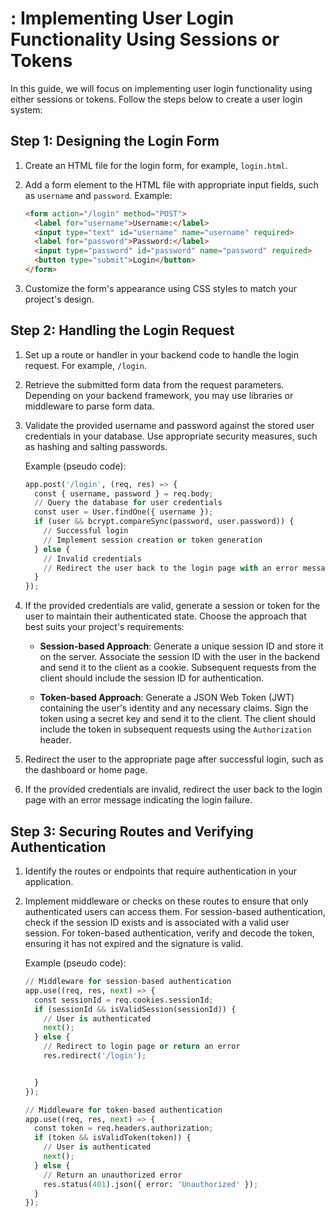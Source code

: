 # : Implementing User Login Functionality Using Sessions or Tokens

In this guide, we will focus on implementing user login functionality using either sessions or tokens. Follow the steps below to create a user login system:

## Step 1: Designing the Login Form

1. Create an HTML file for the login form, for example, `login.html`.

2. Add a form element to the HTML file with appropriate input fields, such as `username` and `password`. Example:

   ```html
   <form action="/login" method="POST">
     <label for="username">Username:</label>
     <input type="text" id="username" name="username" required>
     <label for="password">Password:</label>
     <input type="password" id="password" name="password" required>
     <button type="submit">Login</button>
   </form>
   ```

3. Customize the form's appearance using CSS styles to match your project's design.

## Step 2: Handling the Login Request

1. Set up a route or handler in your backend code to handle the login request. For example, `/login`.

2. Retrieve the submitted form data from the request parameters. Depending on your backend framework, you may use libraries or middleware to parse form data.

3. Validate the provided username and password against the stored user credentials in your database. Use appropriate security measures, such as hashing and salting passwords.

   Example (pseudo code):

   ```python
   app.post('/login', (req, res) => {
     const { username, password } = req.body;
     // Query the database for user credentials
     const user = User.findOne({ username });
     if (user && bcrypt.compareSync(password, user.password)) {
       // Successful login
       // Implement session creation or token generation
     } else {
       // Invalid credentials
       // Redirect the user back to the login page with an error message
     }
   });
   ```

4. If the provided credentials are valid, generate a session or token for the user to maintain their authenticated state. Choose the approach that best suits your project's requirements:

   - **Session-based Approach**: Generate a unique session ID and store it on the server. Associate the session ID with the user in the backend and send it to the client as a cookie. Subsequent requests from the client should include the session ID for authentication.

   - **Token-based Approach**: Generate a JSON Web Token (JWT) containing the user's identity and any necessary claims. Sign the token using a secret key and send it to the client. The client should include the token in subsequent requests using the `Authorization` header.

5. Redirect the user to the appropriate page after successful login, such as the dashboard or home page.

6. If the provided credentials are invalid, redirect the user back to the login page with an error message indicating the login failure.

## Step 3: Securing Routes and Verifying Authentication

1. Identify the routes or endpoints that require authentication in your application.

2. Implement middleware or checks on these routes to ensure that only authenticated users can access them. For session-based authentication, check if the session ID exists and is associated with a valid user session. For token-based authentication, verify and decode the token, ensuring it has not expired and the signature is valid.

   Example (pseudo code):

   ```python
   // Middleware for session-based authentication
   app.use((req, res, next) => {
     const sessionId = req.cookies.sessionId;
     if (sessionId && isValidSession(sessionId)) {
       // User is authenticated
       next();
     } else {
       // Redirect to login page or return an error
       res.redirect('/login');


     }
   });

   // Middleware for token-based authentication
   app.use((req, res, next) => {
     const token = req.headers.authorization;
     if (token && isValidToken(token)) {
       // User is authenticated
       next();
     } else {
       // Return an unauthorized error
       res.status(401).json({ error: 'Unauthorized' });
     }
   });
   ```

